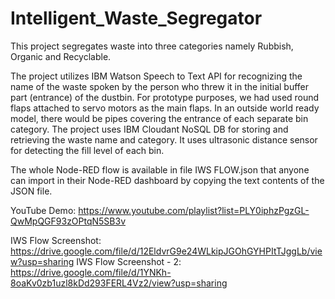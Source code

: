 # Intelligent_Waste_Segregator
This project segregates waste into three categories namely Rubbish, Organic and Recyclable.

The project utilizes IBM Watson Speech to Text API for recognizing the name of the waste spoken by the person who threw it in the initial buffer part (entrance) of the dustbin. For prototype purposes, we had used round flaps attached to servo motors as the main flaps. In an outside world ready model, there would be pipes covering the entrance of each separate bin category. The project uses IBM Cloudant NoSQL DB for storing and retrieving the waste name and category. It uses ultrasonic distance sensor for detecting the fill level of each bin.

The whole Node-RED flow is available in file IWS FLOW.json that anyone can import in their Node-RED dashboard by copying the text contents of the JSON file.

YouTube Demo: https://www.youtube.com/playlist?list=PLY0iphzPgzGL-QwMpQGF93zOPtqN5SB3v

IWS Flow Screenshot: https://drive.google.com/file/d/12EldvrG9e24WLkipJGOhGYHPItTJggLb/view?usp=sharing
IWS Flow Screenshot - 2: https://drive.google.com/file/d/1YNKh-8oaKv0zb1uzl8kDd293FERL4Vz2/view?usp=sharing
